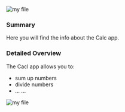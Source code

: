 ![my file](https://github.com/JordanStanchev/Getting-Started-as-User-Assistance-Developer/blob/7c5ecba5f54abbeebe977dd076ac143eec73732a/_Brown%20Orange%20Geometric%20Poster%20Infographic%20%20List%20(Heavy%20Text).png)

### Summary
Here you will find the info about the Calc app. 
### Detailed Overview
The Cacl app allows you to:
- sum up numbers
- divide numbers
- ... 
...


![my file](https://github.com/JordanStanchev/Getting-Started-as-User-Assistance-Developer/blob/7c5ecba5f54abbeebe977dd076ac143eec73732a/_Brown%20Orange%20Geometric%20Poster%20Infographic%20%20List%20(Heavy%20Text).png)